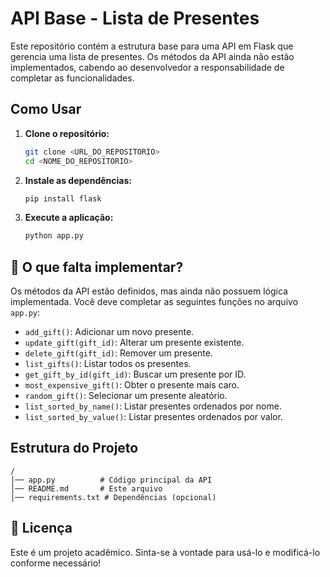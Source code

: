 # API Base - Lista de Presentes

Este repositório contém a estrutura base para uma API em Flask que gerencia uma lista de presentes. Os métodos da API ainda não estão implementados, cabendo ao desenvolvedor a responsabilidade de completar as funcionalidades.

## Como Usar

1. **Clone o repositório:**
   ```bash
   git clone <URL_DO_REPOSITORIO>
   cd <NOME_DO_REPOSITORIO>
   ```

2. **Instale as dependências:**
   ```bash
   pip install flask
   ```

3. **Execute a aplicação:**
   ```bash
   python app.py
   ```

## 📌 O que falta implementar?
Os métodos da API estão definidos, mas ainda não possuem lógica implementada. Você deve completar as seguintes funções no arquivo `app.py`:

- `add_gift()`: Adicionar um novo presente.
- `update_gift(gift_id)`: Alterar um presente existente.
- `delete_gift(gift_id)`: Remover um presente.
- `list_gifts()`: Listar todos os presentes.
- `get_gift_by_id(gift_id)`: Buscar um presente por ID.
- `most_expensive_gift()`: Obter o presente mais caro.
- `random_gift()`: Selecionar um presente aleatório.
- `list_sorted_by_name()`: Listar presentes ordenados por nome.
- `list_sorted_by_value()`: Listar presentes ordenados por valor.

## Estrutura do Projeto
```
/
│── app.py          # Código principal da API
│── README.md       # Este arquivo
│── requirements.txt # Dependências (opcional)
```

## 📄 Licença
Este é um projeto acadêmico. Sinta-se à vontade para usá-lo e modificá-lo conforme necessário!

